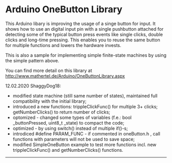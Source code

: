 Arduino OneButton Library
===

This Arduino libary is improving the usage of a singe button for input.
It shows how to use an digital input pin with a single pushbutton attached
for detecting some of the typical button press events like single clicks, double clicks and long-time pressing.
This enables you to reuse the same button for multiple functions and lowers the hardware invests.

This is also a sample for implementing simple finite-state machines by using the simple pattern above. 

You can find more detail on this library at
http://www.mathertel.de/Arduino/OneButtonLibrary.aspx

12.02.2020 ShaggyDog18: 
- modified state machine (still same number of states), maintained full compatibility with the initial library;
- introduced a new functions: trippleClickFunc() for multiple 3+ clicks; getNumberClicks() to return number of clicks;
- optomized - changed some types of variables (f.e.: bool _buttonPressed, uint8_t _state) to compact the code; 
- optimized - by using switch() instead of multiple if()-s; 
- introdiced #define PARAM_FUNC - if commented in oneButton.h , call functions with parameters will not be used to save space;
- modified SimpleOneButton example to test more functions incl. new trippleClickFunc() and getNumberClicks() functions.
-----
